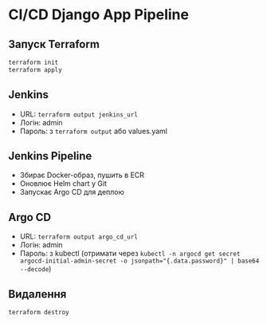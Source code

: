 # CI/CD Django App Pipeline

## Запуск Terraform

```bash
terraform init
terraform apply
```

## Jenkins

- URL: `terraform output jenkins_url`
- Логін: admin
- Пароль: з `terraform output` або values.yaml

## Jenkins Pipeline

- Збирає Docker-образ, пушить в ECR
- Оновлює Helm chart у Git
- Запускає Argo CD для деплою

## Argo CD

- URL: `terraform output argo_cd_url`
- Логін: admin
- Пароль: з kubectl (отримати через `kubectl -n argocd get secret argocd-initial-admin-secret -o jsonpath="{.data.password}" | base64 --decode`)

## Видалення

```bash
terraform destroy
```
